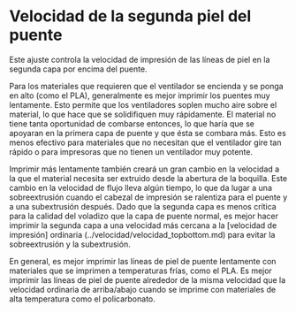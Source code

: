 Velocidad de la segunda piel del puente
====
Este ajuste controla la velocidad de impresión de las líneas de piel en la segunda capa por encima del puente.

Para los materiales que requieren que el ventilador se encienda y se ponga en alto (como el PLA), generalmente es mejor imprimir los puentes muy lentamente. Esto permite que los ventiladores soplen mucho aire sobre el material, lo que hace que se solidifiquen muy rápidamente. El material no tiene tanta oportunidad de combarse entonces, lo que haría que se apoyaran en la primera capa de puente y que ésta se combara más. Esto es menos efectivo para materiales que no necesitan que el ventilador gire tan rápido o para impresoras que no tienen un ventilador muy potente.

Imprimir más lentamente también creará un gran cambio en la velocidad a la que el material necesita ser extruido desde la abertura de la boquilla. Este cambio en la velocidad de flujo lleva algún tiempo, lo que da lugar a una sobreextrusión cuando el cabezal de impresión se ralentiza para el puente y a una subextrusión después. Dado que la segunda capa es menos crítica para la calidad del voladizo que la capa de puente normal, es mejor hacer imprimir la segunda capa a una velocidad más cercana a la [velocidad de impresión] ordinaria (../velocidad/velocidad_topbottom.md) para evitar la sobreextrusión y la subextrusión.

En general, es mejor imprimir las líneas de piel de puente lentamente con materiales que se imprimen a temperaturas frías, como el PLA. Es mejor imprimir las líneas de piel de puente alrededor de la misma velocidad que la velocidad ordinaria de arriba/abajo cuando se imprime con materiales de alta temperatura como el policarbonato.